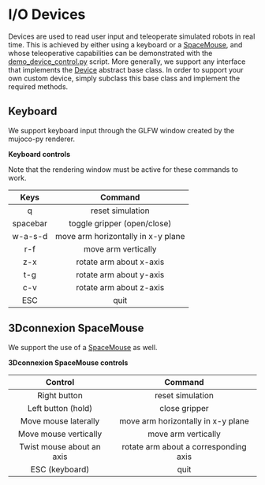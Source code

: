 # I/O Devices

Devices are used to read user input and teleoperate simulated robots in real time. This is achieved by either using a keyboard or a [SpaceMouse](https://www.3dconnexion.com/spacemouse_compact/en/), and whose teleoperative capabilities can be demonstrated with the [demo_device_control.py](../demos.html#teleoperation) script. More generally, we support any interface that implements the [Device](../simulation/device) abstract base class. In order to support your own custom device, simply subclass this base class and implement the required methods.

## Keyboard

We support keyboard input through the GLFW window created by the mujoco-py renderer. 

**Keyboard controls**

Note that the rendering window must be active for these commands to work.

|   Keys   |              Command               |
| :------: | :--------------------------------: |
|    q     |          reset simulation          |
| spacebar |    toggle gripper (open/close)     |
| w-a-s-d  | move arm horizontally in x-y plane |
|   r-f    |        move arm vertically         |
|   z-x    |      rotate arm about x-axis       |
|   t-g    |      rotate arm about y-axis       |
|   c-v    |      rotate arm about z-axis       |
|   ESC    |                quit                |

## 3Dconnexion SpaceMouse

We support the use of a [SpaceMouse](https://www.3dconnexion.com/spacemouse_compact/en/) as well.

**3Dconnexion SpaceMouse controls**

|          Control          |                Command                |
| :-----------------------: | :-----------------------------------: |
|       Right button        |           reset simulation            |
|    Left button (hold)     |             close gripper             |
|   Move mouse laterally    |  move arm horizontally in x-y plane   |
|   Move mouse vertically   |          move arm vertically          |
| Twist mouse about an axis | rotate arm about a corresponding axis |
|      ESC (keyboard)       |                 quit                  |
